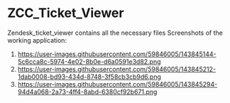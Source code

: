 # ZCC_Ticket_Viewer

Zendesk_ticket_viewer contains all the necessary files
Screenshots of the working application:
1) https://user-images.githubusercontent.com/59846005/143845144-5c6cca8c-5974-4e02-8b0e-d6a0591e3d82.png
2) https://user-images.githubusercontent.com/59846005/143845212-1dab0008-bd93-434d-8748-3f58cb3cb9d6.png
3) https://user-images.githubusercontent.com/59846005/143845294-94d4a068-2a73-4ff4-8abd-6380cf92b671.png
